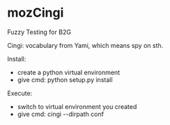 # mozCingi
Fuzzy Testing for B2G

Cingi: vocabulary from Yami, which means spy on sth.

Install:

  - create a python virtual environment
  - give cmd: python setup.py install

Execute:

  - switch to virtual environment you created
  - give cmd: cingi --dirpath conf
